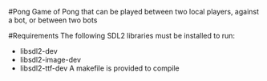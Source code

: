 #Pong
Game of Pong that can be played between two local players, against a bot, or between two bots

#Requirements
The following SDL2 libraries must be installed to run:
- libsdl2-dev
- libsdl2-image-dev
- libsdl2-ttf-dev
A makefile is provided to compile
